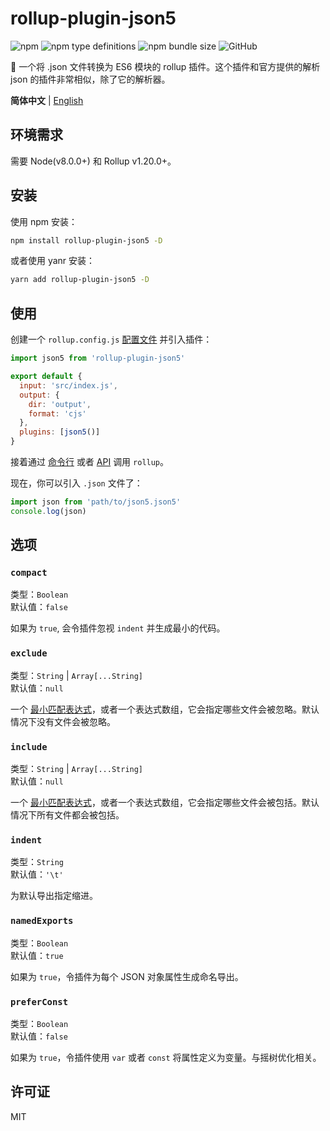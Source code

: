 # rollup-plugin-json5

![npm](https://img.shields.io/npm/v/Gu-Miao/rollup-plugin-json5?logo=npm&style=flat-square)
![npm type definitions](https://img.shields.io/npm/types/Gu-Miao/rollup-plugin-json5?logo=typescript&style=flat-square)
![npm bundle size](https://img.shields.io/bundlephobia/min/Gu-Miao/rollup-plugin-json5?logo=npm&style=flat-square)
![GitHub](https://img.shields.io/github/license/Gu-Miao/rollup-plugin-json5?logo=github&style=flat-square)

🍣 一个将 .json 文件转换为 ES6 模块的 rollup 插件。这个插件和官方提供的解析 json 的插件非常相似，除了它的解析器。

**简体中文** | [English](./README.md)

## 环境需求

需要 Node(v8.0.0+) 和 Rollup v1.20.0+。

## 安装

使用 npm 安装：

```bash
npm install rollup-plugin-json5 -D
```

或者使用 yanr 安装：

```bash
yarn add rollup-plugin-json5 -D
```

## 使用

创建一个 `rollup.config.js` [配置文件](https://www.rollupjs.com/guide/command-line-reference#%E9%85%8D%E7%BD%AE%E6%96%87%E4%BB%B6configuration-files) 并引入插件：

```js
import json5 from 'rollup-plugin-json5'

export default {
  input: 'src/index.js',
  output: {
    dir: 'output',
    format: 'cjs'
  },
  plugins: [json5()]
}
```

接着通过 [命令行](https://www.rollupjs.com/guide/command-line-reference) 或者 [API](https://www.rollupjs.com/guide/javascript-api) 调用 `rollup`。

现在，你可以引入 `.json` 文件了：

```js
import json from 'path/to/json5.json5'
console.log(json)
```

## 选项

### `compact`

类型：`Boolean`<br>
默认值：`false`

如果为 `true`, 会令插件忽视 `indent` 并生成最小的代码。

### `exclude`

类型：`String` | `Array[...String]`<br>
默认值：`null`

一个 [最小匹配表达式](https://github.com/isaacs/minimatch)，或者一个表达式数组，它会指定哪些文件会被忽略。默认情况下没有文件会被忽略。

### `include`

类型：`String` | `Array[...String]`<br>
默认值：`null`

一个 [最小匹配表达式](https://github.com/isaacs/minimatch)，或者一个表达式数组，它会指定哪些文件会被包括。默认情况下所有文件都会被包括。

### `indent`

类型：`String`<br>
默认值：`'\t'`

为默认导出指定缩进。

### `namedExports`

类型：`Boolean`<br>
默认值：`true`

如果为 `true`，令插件为每个 JSON 对象属性生成命名导出。

### `preferConst`

类型：`Boolean`<br>
默认值：`false`

如果为 `true`，令插件使用 `var` 或者 `const` 将属性定义为变量。与摇树优化相关。

## 许可证

MIT
